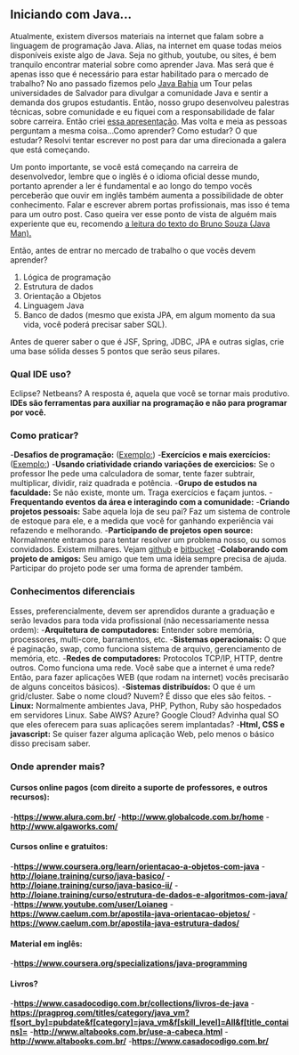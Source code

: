 ## Iniciando com Java...

Atualmente, existem diversos materiais na internet que falam sobre a linguagem de programação Java.  Alias, na internet em quase todas meios disponíveis existe algo de Java. Seja no github, youtube, ou sites, é bem tranquilo encontrar material sobre como aprender Java. Mas será que é apenas isso que é necessário para estar habilitado para o mercado de trabalho? No ano passado fizemos pelo [Java Bahia](javabahia.blogspot.com.br) um Tour pelas universidades de Salvador para divulgar a comunidade Java e sentir a demanda dos grupos estudantis. Então, nosso grupo desenvolveu palestras técnicas, sobre comunidade e eu fiquei com a responsabilidade de falar sobre carreira. Então criei [essa apresentação](https://www.slideshare.net/antoniolazarobr/palestra-carreira-java-bahia-meeting-27082016-unijorge-comrcio-salvadorbahia). Mas volta e meia as pessoas perguntam a mesma coisa...Como aprender? Como estudar? O que estudar? Resolvi tentar escrever no post para dar uma direcionada a galera que está começando.

Um ponto importante, se você está começando na carreira de desenvolvedor, lembre que o inglês é o idioma oficial desse mundo, portanto aprender a ler é fundamental e ao longo do tempo vocês perceberão que ouvir em inglês também aumenta a possibilidade de obter conhecimento. Falar e escrever abrem portas profissionais, mas isso é tema para um outro post. Caso queira ver esse ponto de vista de alguém mais experiente que eu, recomendo [a leitura do texto do Bruno Souza (Java Man).](https://java.mn/2014/02/23/ler-ingles/)

Então, antes de entrar no mercado de trabalho o que vocês devem aprender?
1. Lógica de programação
2. Estrutura de dados 
3. Orientação a Objetos
4. Linguagem Java
5. Banco de dados (mesmo que exista JPA, em algum momento da sua vida, você poderá precisar saber SQL).

Antes de querer saber o que é JSF, Spring, JDBC, JPA e outras siglas, crie uma base sólida desses 5 pontos que serão seus pilares.

### Qual IDE uso? 

Eclipse? Netbeans? A resposta é, aquela que você se tornar mais produtivo. **IDEs são ferramentas para auxiliar na programação e não para programar por você.**

### Como praticar?

-**Desafios de programação:** ([Exemplo:](http://maratona.ime.usp.br/))
-**Exercícios e mais exercícios:** ([Exemplo:](http://cc.uffs.edu.br/index.php/graduacao/clube-de-programacao/96-540-exercicios-para-praticar-programacao))
-**Usando criatividade criando variações de exercicios:** Se o professor lhe pede uma calculadora de somar, tente fazer subtrair, multiplicar, dividir, raiz quadrada e potência.
-**Grupo de estudos na faculdade:** Se não existe, monte um. Traga exercícios e façam juntos.
-**Frequentando eventos da área e interagindo com a comunidade:**
-**Criando projetos pessoais:** Sabe aquela loja de seu pai? Faz um sistema de controle de estoque para ele, e a medida que você for ganhando experiência vai refazendo e melhorando.
-**Participando de projetos open source:** Normalmente entramos para tentar resolver um problema nosso, ou somos convidados. Existem milhares. Vejam [github](https://github.com/) e [bitbucket](https://bitbucket.org/)
-**Colaborando com projeto de amigos:** Seu amigo que tem uma idéia sempre precisa de ajuda. Participar do projeto pode ser uma forma de aprender também.


### Conhecimentos diferenciais 

Esses, preferencialmente, devem ser aprendidos durante a graduação e serão levados para toda vida profissional (não necessariamente nessa ordem):
-**Arquitetura de computadores:** Entender sobre memória, processores, multi-core, barramentos, etc.
-**Sistemas operacionais:** O que é paginação, swap, como funciona sistema de arquivo, gerenciamento de memória, etc.
-**Redes de computadores:** Protocolos TCP/IP, HTTP, dentre outros. Como funciona uma rede. Você sabe que a internet é uma rede? Então, para fazer aplicações WEB (que rodam na internet) vocês precisarão de alguns conceitos básicos).
-**Sistemas distribuídos:** O que é um grid/cluster. Sabe o nome cloud? Nuvem? É disso que eles são feitos.
-**Linux:** Normalmente ambientes Java, PHP, Python, Ruby são hospedados em servidores Linux. Sabe AWS? Azure? Google Cloud? Advinha qual SO que eles oferecem para suas aplicações serem implantadas?
-**Html, CSS e javascript:** Se quiser fazer alguma aplicação Web, pelo menos o básico disso precisam saber.

### Onde aprender mais?

#### Cursos online pagos (com direito a suporte de professores, e outros recursos):
-**https://www.alura.com.br/**
-**http://www.globalcode.com.br/home**
-**http://www.algaworks.com/**


#### Cursos online e gratuitos:
-**https://www.coursera.org/learn/orientacao-a-objetos-com-java**
-**http://loiane.training/curso/java-basico/**
-**http://loiane.training/curso/java-basico-ii/**
-**http://loiane.training/curso/estrutura-de-dados-e-algoritmos-com-java/**
-**https://www.youtube.com/user/Loianeg**
-**https://www.caelum.com.br/apostila-java-orientacao-objetos/**
-**https://www.caelum.com.br/apostila-java-estrutura-dados/**

#### Material em inglês:
-**https://www.coursera.org/specializations/java-programming**

#### Livros?
-**https://www.casadocodigo.com.br/collections/livros-de-java**
-**https://pragprog.com/titles/category/java_vm?f[sort_by]=pubdate&f[category]=java_vm&f[skill_level]=All&f[title_contains]=**
-**http://www.altabooks.com.br/use-a-cabeca.html**
-**http://www.altabooks.com.br/**
-**https://www.casadocodigo.com.br/**
